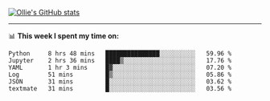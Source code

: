 <!--
**icedpanda/icedpanda** is a ✨ _special_ ✨ repository because its `README.md` (this file) appears on your GitHub profile.

Here are some ideas to get you started:

- 🔭 I’m currently working on ...
- 🌱 I’m currently learning ...
- 👯 I’m looking to collaborate on ...
- 🤔 I’m looking for help with ...
- 💬 Ask me about ...
- 📫 How to reach me: ...
- 😄 Pronouns: ...
- ⚡ Fun fact: ...
-->
[![Ollie's GitHub stats](https://github-readme-stats-icedpanda.vercel.app/api?username=icedpanda&count_private=true&show_icons=true)](https://github.com/icedpanda)

---
📊 **This week I spent my time on:**
<!--START_SECTION:waka-->

```text
Python     8 hrs 48 mins   ███████████████░░░░░░░░░░   59.96 %
Jupyter    2 hrs 36 mins   ████▒░░░░░░░░░░░░░░░░░░░░   17.76 %
YAML       1 hr 3 mins     █▓░░░░░░░░░░░░░░░░░░░░░░░   07.20 %
Log        51 mins         █▒░░░░░░░░░░░░░░░░░░░░░░░   05.86 %
JSON       31 mins         █░░░░░░░░░░░░░░░░░░░░░░░░   03.62 %
textmate   31 mins         █░░░░░░░░░░░░░░░░░░░░░░░░   03.56 %
```

<!--END_SECTION:waka-->
